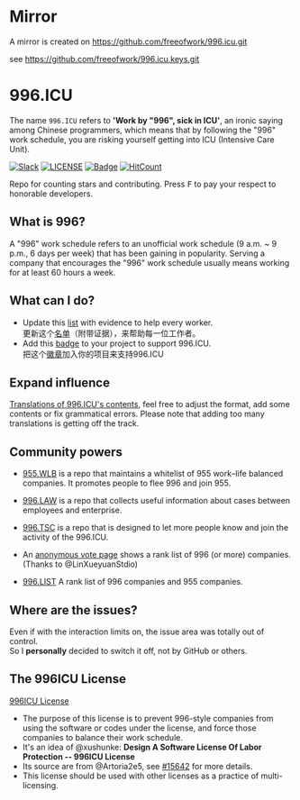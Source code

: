 # Mirror

A mirror is created on https://github.com/freeofwork/996.icu.git  

see https://github.com/freeofwork/996.icu.keys.git  


996.ICU
=======
The name `996.ICU` refers to **'Work by "996", sick in ICU'**, an ironic saying among Chinese programmers, which means that by following the "996" work schedule, you are risking yourself getting into ICU (Intensive Care Unit).

[![Slack](https://img.shields.io/badge/slack-996ICU-%23de335e.svg)](https://join.slack.com/t/996icu/shared_invite/enQtNTc5MTU4MDkxOTA1LTJlYWVmMGQxOWNjZDA2NzdkMzQ3MjkzYmFlYTAxMTczZGQ0NmQ5ZWY5MTVjODQ4MWFkZGRhMmRmY2UwZGUyOTQ)
[![LICENSE](https://img.shields.io/badge/license-NPL%20(The%20996%20Prohibited%20License)-blue.svg)](https://github.com/996icu/996.ICU/blob/master/LICENSE)
[![Badge](https://img.shields.io/badge/link-996.icu-red.svg)](https://github.com/996icu/996.ICU/blob/master/externals/instruction.md)
[![HitCount](http://hits.dwyl.io/996icu/996.ICU.svg)](http://hits.dwyl.io/996icu/996.ICU)


Repo for counting stars and contributing. Press <kbd>F</kbd> to pay your respect to honorable developers.

What is 996?
---
A "996" work schedule refers to an unofficial work schedule (9 a.m. ~ 9 p.m., 6 days per week) that has been gaining in popularity. Serving a company that encourages the "996" work schedule usually means working for at least 60 hours a week.

What can I do?
---

- Update this [list](blacklist/blacklist.md) with evidence to help every worker.  
更新这个[名单](blacklist/blacklist.md)（附带证据），来帮助每一位工作者。
- Add this [badge](externals/instruction.md) to your project to support 996.ICU.  
把这个[徽章](externals/instruction.md)加入你的项目来支持996.ICU

Expand influence
---
[Translations of 996.ICU's contents](i18n/i18n.md), feel free to adjust the format, add some contents or fix grammatical errors. Please note that adding too many translations is getting off the track.

Community powers
---

 - [955.WLB](https://github.com/formulahendry/955.WLB) is a repo that maintains a whitelist of 955 work–life balanced companies. It promotes people to flee 996 and join 955.

 - [996.LAW](https://github.com/Y1ran/996.Law) is a repo that collects useful information about cases between employees and enterprise.

 - [996.TSC](https://github.com/lxlxw/996.TSC) is a repo that is designed to let more people know and join the activity of the 996.ICU.

 - An [anonymous vote page](externals/exposure.md) shows a rank list of 996 (or more) companies. (Thanks to @LinXueyuanStdio)

 - [996.LIST](https://github.com/fengT-T/996_list) A rank list of 996 companies and 955 companies.

Where are the issues?
---
Even if with the interaction limits on, the issue area was totally out of control.  
So I **personally** decided to switch it off, not by GitHub or others.

The 996ICU License
---
[996ICU License](LICENSE)  

 - The purpose of this license is to prevent 996-style companies from using the software or codes under the license, and force those companies to balance their work schedule.
 - It's an idea of @xushunke: **Design A Software License Of Labor Protection -- 996ICU License**  
 - Its source are from @Artoria2e5, see [#15642](https://github.com/996icu/996.ICU/pull/15642) for more details.  
 - This license should be used with other licenses as a practice of multi-licensing.
